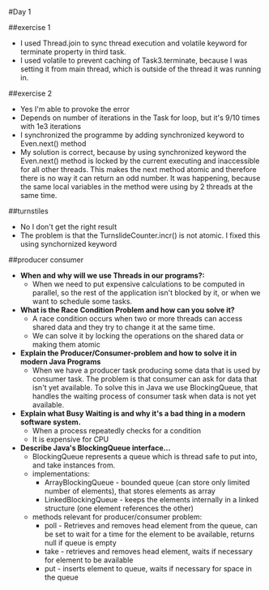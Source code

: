 #Day 1

##exercise 1

* I used Thread.join to sync thread execution and volatile keyword for terminate property in third task.
* I used volatile to prevent caching of Task3.terminate, because I was setting it from main thread, which is outside of the thread it was running in.

##exercise 2

* Yes I'm able to provoke the error
* Depends on number of iterations in the Task for loop, but it's 9/10 times with 1e3 iterations
* I synchronized the programme by adding synchronized keyword to Even.next() method
* My solution is correct, because by using synchronized keyword the Even.next() method is locked by the current executing and inaccessible for all other threads. This makes the next method atomic and therefore there is no way it can return an odd number. It was happening, because the same local variables in the method were using by 2 threads at the same time.

##turnstiles

* No I don't get the right result
* The problem is that the TurnslideCounter.incr() is not atomic. I fixed this using synchornized keyword

##producer consumer

* **When and why will we use Threads in our programs?:**
  * When we need to put expensive calculations to be computed in parallel, so the rest of the application isn't blocked by it, or when we want to schedule some tasks.
* **What is the Race Condition Problem and how can you solve it?**
  * A race condition occurs when two or more threads can access shared data and they try to change it at the same time.
  * We can solve it by locking the operations on the shared data or making them atomic
* **Explain the Producer/Consumer-problem and how to solve it in modern Java Programs**
  * When we have a producer task producing some data that is used by consumer task. The problem is that consumer can ask for data that isn't yet available. To solve this in Java we use BlockingQueue, that handles the waiting process of consumer task when data is not yet available.
* **Explain what Busy Waiting is and why it's a bad thing in a modern software system.**
  * When a process repeatedly checks for a condition
  * It is expensive for CPU
* **Describe Java's BlockingQueue interface...**
  * BlockingQueue represents a queue which is thread safe to put into, and take instances from.
  * implementations:
    * ArrayBlockingQueue - bounded queue (can store only limited number of elements), that stores elements as array 
    * LinkedBlockingQueue - keeps the elements internally in a linked structure (one element references the other)
  * methods relevant for producer/consumer problem:
    * poll - Retrieves and removes head element from the queue, can be set to wait for a time for the element to be available, returns null if queue is empty
    * take - retrieves and removes head element, waits if necessary for element to be available
    * put - inserts element to queue, waits if necessary for space in the queue